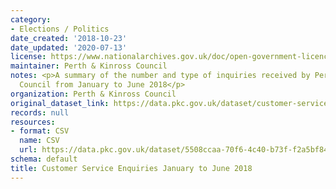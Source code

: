 ```yaml
---
category:
- Elections / Politics
date_created: '2018-10-23'
date_updated: '2020-07-13'
license: https://www.nationalarchives.gov.uk/doc/open-government-licence/version/3/
maintainer: Perth & Kinross Council
notes: <p>A summary of the number and type of inquiries received by Perth and Kinross
  Council from January to June 2018</p>
organization: Perth & Kinross Council
original_dataset_link: https://data.pkc.gov.uk/dataset/customer-service-enquiries-january-to-june-2018
records: null
resources:
- format: CSV
  name: CSV
  url: https://data.pkc.gov.uk/dataset/5508ccaa-70f6-4c40-b73f-f2a5bf84fbb4/resource/4b69835d-486e-4276-92f5-2d31f6cfa920/download/customerserviceenquiriesq1q2_2018.csv
schema: default
title: Customer Service Enquiries January to June 2018
---
```

